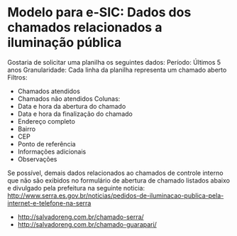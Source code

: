 # Modelo para e-SIC: Dados dos chamados relacionados a iluminação pública

Gostaria de solicitar uma planilha os seguintes dados:
Período: Últimos 5 anos
Granularidade: Cada linha da planilha representa um chamado aberto
Filtros:
 - Chamados atendidos
 - Chamados não atendidos
Colunas:
- Data e hora da abertura do chamado
- Data e hora da finalização do chamado
- Endereço completo
- Bairro
- CEP
- Ponto de referência
- Informações adicionais
- Observações

Se possível, demais dados relacionados ao chamados de controle interno que não são exibidos no formulário de abertura de chamado listados abaixo e divulgado pela prefeitura na seguinte noticia: http://www.serra.es.gov.br/noticias/pedidos-de-iluminacao-publica-pela-internet-e-telefone-na-serra 
- http://salvadoreng.com.br/chamado-serra/
- http://salvadoreng.com.br/chamado-guarapari/
